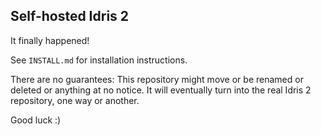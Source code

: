 Self-hosted Idris 2
-------------------

It finally happened!

See `INSTALL.md` for installation instructions.

There are no guarantees: This repository might move or be renamed or deleted or
anything at no notice.  It will eventually turn into the real Idris 2
repository, one way or another.

Good luck :)
